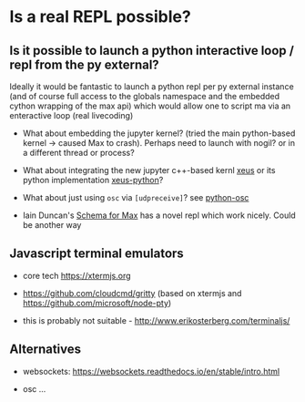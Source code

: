 
# Is a real REPL possible?

## Is it possible to launch a python interactive loop / repl from the py external?

Ideally it would be fantastic to launch a python repl per py external instance (and of course full access to the globals namespace and the embedded cython wrapping of the max api) which would allow one to script ma via an enteractive loop (real livecoding)

- What about embedding the jupyter kernel? (tried the main python-based kernel -> caused Max to crash). Perhaps need to launch with nogil? or in a different thread or process?

- What about integrating the new jupyter c++-based kernl [xeus](https://github.com/jupyter-xeus/xeus) or its python implementation [xeus-python](https://github.com/jupyter-xeus/xeus-python)?

- What about just using `osc` via `[udpreceive]`? see [python-osc](https://github.com/attwad/python-osc) 

- Iain Duncan's [Schema for Max](https://github.com/iainctduncan/scheme-for-max) has a novel repl which work nicely. Could be another way


## Javascript terminal emulators

- core tech https://xtermjs.org

- https://github.com/cloudcmd/gritty (based on xtermjs and https://github.com/microsoft/node-pty)

- this is probably not suitable - http://www.erikosterberg.com/terminaljs/


## Alternatives

- websockets: https://websockets.readthedocs.io/en/stable/intro.html



- osc ...



